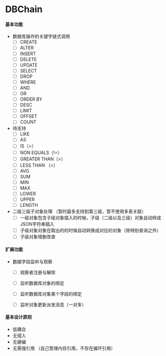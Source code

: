 #  DBChain

#### 基本功能

* 数据库操作的关键字链式调用
	- [ ] CREATE
	- [ ] ALTER
	- [ ] INSERT
	- [ ] DELETE
	- [ ] UPDATE
	- [ ] SELECT
	- [ ] DROP
	- [ ] WHERE
	- [ ] AND
	- [ ] OR
	- [ ] ORDER BY
	- [ ] DESC
	- [ ] LIMIT
	- [ ] OFFSET
	- [ ] COUNT
* 待支持
	- [ ] LIKE
	- [ ] AS
	- [ ] IS（=）
	- [ ] NON EQUALS（!=）
	- [ ] GREATER THAN（>）
	- [ ] LESS THAN （<）
	- [ ] AVG
	- [ ] SUM
	- [ ] MIN
	- [ ] MAX
	- [ ] LOWER
	- [ ] UPPER
	- [ ] LENGTH

* 二级三级子对象处理 （暂时最多支持到第三级，暂不使用多表关联）
	- [ ] 一级对象包含子级对象插入的时候，子级（二级以及三级）对象自动转成JSON字符串插入
	- [ ] 子级对象对象在取出的的时候自动转换成对应的对象（除特别查询之外）
	- [ ] 子级对象增删改查

#### 扩展功能

* 数据字段监听与观察
	- [ ] 观察者注册与解除
	- [ ] 监听数据库对象的绑定
	- [ ] 监听数据库对象某个字段的绑定
	- [ ] 监听对象更新派发消息（一对多）


#### 基本设计原则

* 低耦合
* 无侵入
* 无硬编
* 无需强引用 （自己管理内存引用，不存在循环引用）
